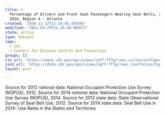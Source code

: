 ```yaml
---
title: >-
  Percentage of Drivers and Front Seat Passengers Wearing Seat Belts, 2012 &
  2014, Region 4 - Atlanta
created: '2020-11-12T12:16:45.450365'
modified: '2021-03-29T21:26:10.000371'
state: active
type: dataset
tags:
  - Cdc
  - Centers For Disease Control And Prevention
groups: []
csv_url: 'https://data.cdc.gov/api/views/vqff-ff7g/rows.csv?accessType=DOWNLOAD'
json_url: 'https://data.cdc.gov/api/views/vqff-ff7g/rows.json?accessType=DOWNLOAD'
layout: post

---
```

Source for 2012 national data: National Occupant Protection Use Survey (NOPUS), 2012. Source for 2014 national data: National Occupant Protection Use Survey (NOPUS), 2014.  Source for 2012 state data: State Observational Survey of Seat Belt Use, 2012. Source for 2014 state data: Seat Belt Use in 2014- Use Rates in the States and Territories
